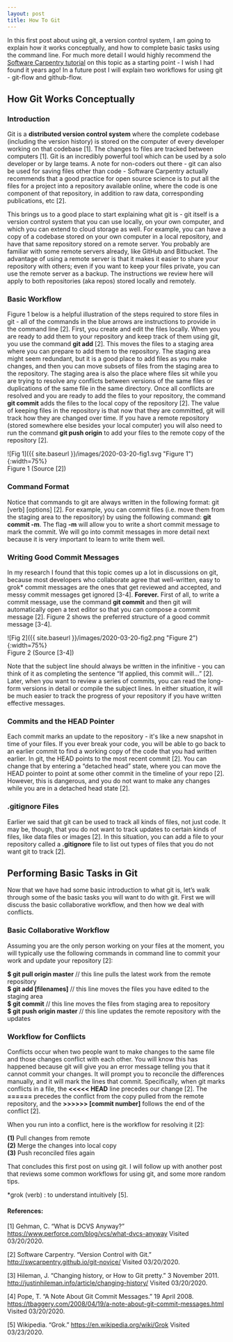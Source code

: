 ```yaml
---
layout: post
title: How To Git
---
```


In this first post about using git, a version control system, I am going to explain how it works conceptually, and how to complete basic tasks using the command line. For much more detail I would highly recommend the [Software Carpentry tutorial](http://swcarpentry.github.io/git-novice/) on this topic as a starting point - I wish I had found it years ago! In a future post I will explain two workflows for using git - git-flow and github-flow. 

## How Git Works Conceptually

### Introduction
Git is a **distributed version control system** where the complete codebase (including the version history) is stored on the computer of every developer working on that codebase [1]. The changes to files are tracked between computers [1]. Git is an incredibly powerful tool which can be used by a solo developer or by large teams. A note for non-coders out there - git can also be used for saving files other than code - Software Carpentry actually recommends that a good practice for open source science is to put all the files for a project into a repository available online, where the code is one component of that repository, in addition to raw data, corresponding publications, etc [2].

This brings us to a good place to start explaining what git is - git itself is a version control system that you can use locally, on your own computer, and which you can extend to cloud storage as well. For example, you can have a copy of a codebase stored on your own computer in a local repository, and have that same repository stored on a remote server. You probably are familiar with some remote servers already, like GitHub and Bitbucket. The advantage of using a remote server is that it makes it easier to share your repository with others; even if you want to keep your files private, you can use the remote server as a backup. The instructions we review here will apply to both repositories (aka repos) stored locally and remotely. 

### Basic Workflow

Figure 1 below is a helpful illustration of the steps required to store files in git - all of the commands in the blue arrows are instructions to provide in the command line [2]. First, you create and edit the files locally. When you are ready to add them to your repository and keep track of them using git, you use the command **git add** [2]. This moves the files to a staging area where you can prepare to add them to the repository. The staging area might seem redundant, but it is a good place to add files as you make changes, and then you can move subsets of files from the staging area to the repository. The staging area is also the place where files sit while you are trying to resolve any conflicts between versions of the same files or duplications of the same file in the same directory. Once all conflicts are resolved and you are ready to add the files to your repository, the command **git commit** adds the files to the local copy of the repository [2]. The value of keeping files in the repository is that now that they are committed, git will track how they are changed over time. If you have a remote repository (stored somewhere else besides your local computer) you will also need to run the command **git push origin** to add your files to the remote copy of the repository [2]. 

![Fig 1]({{ site.baseurl }}/images/2020-03-20-fig1.svg "Figure 1"){:width=75%}    
Figure 1 (Source [2])

### Command Format
Notice that commands to git are always written in the following format: git [verb] [options] [2]. For example, you can commit files (i.e. move them from the staging area to the repository) by using the following command: **git commit -m**. The flag **-m** will allow you to write a short commit message to mark the commit. We will go into commit messages in more detail next because it is very important to learn to write them well. 

### Writing Good Commit Messages
In my research I found that this topic comes up a lot in discussions on git, because most developers who collaborate agree that well-written, easy to grok* commit messages are the ones that get reviewed and accepted, and messy commit messages get ignored [3-4]. **Forever.** First of all, to write a commit message, use the command **git commit** and then git will automatically open a text editor so that you can compose a commit message [2]. Figure 2 shows the preferred structure of a good commit message [3-4]. 

![Fig 2]({{ site.baseurl }}/images/2020-03-20-fig2.png "Figure 2"){:width=75%}    
Figure 2 (Source [3-4])

Note that the subject line should always be written in the infinitive - you can think of it as completing the sentence “If applied, this commit will...” [2]. Later, when you want to review a series of commits, you can read the long-form versions in detail or compile the subject lines. In either situation, it will be much easier to track the progress of your repository if you have written effective messages. 

### Commits and the HEAD Pointer
Each commit marks an update to the repository - it's like a new snapshot in time of your files. If you ever break your code, you will be able to go back to an earlier commit to find a working copy of the code that you had written earlier. In git, the HEAD points to the most recent commit [2]. You can change that by entering a “detached head” state, where you can move the HEAD pointer to point at some other commit in the timeline of your repo [2]. However, this is dangerous, and you do not want to make any changes while you are in a detached head state [2].

### .gitignore Files
Earlier we said that git can be used to track all kinds of files, not just code. It may be, though, that you do not want to track updates to certain kinds of files, like data files or images [2]. In this situation, you can add a file to your repository called a **.gitignore** file to list out types of files that you do not want git to track [2]. 

## Performing Basic Tasks in Git

Now that we have had some basic introduction to what git is, let’s walk through some of the basic tasks you will want to do with git. First we will discuss the basic collaborative workflow, and then how we deal with conflicts. 

### Basic Collaborative Workflow
Assuming you are the only person working on your files at the moment, you will typically use the following commands in command line to commit your work and update your repository [2]: 

**$ git pull origin master** // this line pulls the latest work from the remote repository    
**$ git add [filenames]** // this line moves the files you have edited to the staging area    
**$ git commit** // this line moves the files from staging area to repository     
**$ git push origin master** // this line updates the remote repository with the updates    

### Workflow for Conflicts
Conflicts occur when two people want to make changes to the same file and those changes conflict with each other. You will know this has happened because git will give you an error message telling you that it cannot commit your changes. It will prompt you to reconcile the differences manually, and it will mark the lines that commit. Specifically, when git marks conflicts in a file, the **\<<<<< HEAD** line precedes our change [2]. The **======** precedes the conflict from the copy pulled from the remote repository, and the **\>>>>>> [commit number]** follows the end of the conflict [2]. 

When you run into a conflict, here is the workflow for resolving it [2]: 

**(1)** Pull changes from remote    
**(2)** Merge the changes into local copy    
**(3)** Push reconciled files again     

That concludes this first post on using git. I will follow up with another post that reviews some common workflows for using git, and some more random tips. 

*grok (verb) : to understand intuitively [5].

#### References: 
[1] Gehman, C. “What is DCVS Anyway?” <https://www.perforce.com/blog/vcs/what-dvcs-anyway> Visited 03/20/2020. 

[2] Software Carpentry. “Version Control with Git.” <http://swcarpentry.github.io/git-novice/> Visited 03/20/2020. 

[3] Hileman, J. “Changing history, or How to Git pretty.” 3 November 2011. <http://justinhileman.info/article/changing-history/> Visited 03/20/2020. 

[4] Pope, T. “A Note About Git Commit Messages.” 19 April 2008. <https://tbaggery.com/2008/04/19/a-note-about-git-commit-messages.html> Visited 03/20/2020.

[5] Wikipedia. “Grok.” <https://en.wikipedia.org/wiki/Grok> Visited 03/23/2020.
